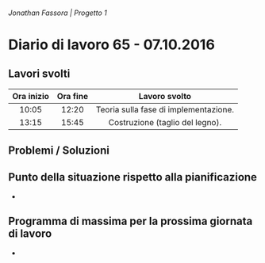 ###### Jonathan Fassora | Progetto 1
# Diario di lavoro 65 - 07.10.2016
## Lavori svolti

| Ora inizio | Ora fine | Lavoro svolto |
|:-------------:|:-------------:|:-----:|
| 10:05 | 12:20 | Teoria sulla fase di implementazione. |
| 13:15 | 15:45 | Costruzione (taglio del legno). |

## Problemi / Soluzioni

## Punto della situazione rispetto alla pianificazione
-
## Programma di massima per la prossima giornata di lavoro
-
